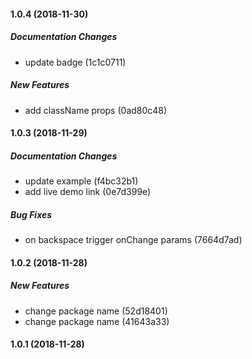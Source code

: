 #### 1.0.4 (2018-11-30)

##### Documentation Changes

*  update badge (1c1c0711)

##### New Features

*  add className props (0ad80c48)

#### 1.0.3 (2018-11-29)

##### Documentation Changes

*  update example (f4bc32b1)
*  add live demo link (0e7d399e)

##### Bug Fixes

*  on backspace trigger onChange params (7664d7ad)

#### 1.0.2 (2018-11-28)

##### New Features

*  change package name (52d18401)
*  change package name (41643a33)

#### 1.0.1 (2018-11-28)

